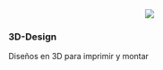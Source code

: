 <div style="text-align:center"><img src ="![BugBot](https://github.com/fgcoca/3D-Design/blob/master/Images/08_BugBot.png)" /></div>


### **3D-Design**

Diseños en 3D para imprimir y montar


